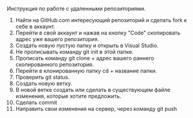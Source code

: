 Инструкция по работе с удаленными репозиториями.

1. Найти на GitHub.com интересующий репозиторий и сделать fork к  себе в аккаунт.
2. Перейти в свой аккаунт и нажав на кнопку "Code" скопировать адрес уже вашего репозитория.
3. Создать новую пустую папку и открыть в Visual Studio.
4. Не прописывать команду git init в этой папке.
5. Прописать команду git clone + адрес вашего раннего скопированного репозитория.
6. Перейти в клонированную папку cd + название папки.
7. Проверить git status.
8. Создать новую ветку.
9. В новой ветке создать или сделать в существующем файле изменения, которые хотите предложить.
10. Сделать commit
11. Направить свои изменения на сервер, через команду git push
